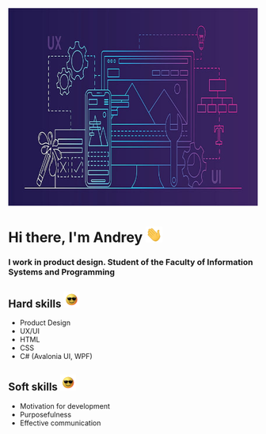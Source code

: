 <div align="center">
  <img src="https://github.com/AndreiExtr/andreiExtr/blob/main/Img/1.jpg" width="850" height="400"/>
</div>

<h1 align="left">Hi there, I'm Andrey</a> 
<img src="https://github.com/AndreiExtr/andreiExtr/blob/main/Gifs/Hi.gif" height="32"/></h1>
<h3 align="left">I work in product design. Student of the Faculty of Information Systems and Programming</h3>

<h2 align="left">Hard skills</a> 
<img src="https://github.com/AndreiExtr/andreiExtr/blob/main/Gifs/glasses.gif" height="32"/></h2>
<ul>
  <li>Product Design</li>
  <li>UX/UI</li>
  <li>HTML</li>
  <li>CSS</li>
  <li>C# (Avalonia UI, WPF)</li>
</ul>

<h2 align="left">Soft skills</a> 
<img src="https://github.com/AndreiExtr/andreiExtr/blob/main/Gifs/glasses.gif" height="32"/></h2>
<ul>
  <li>Motivation for development</li>
  <li>Purposefulness</li>
  <li>Effective communication</li>
</ul>








<!--
**AndreiExtr/andreiExtr** is a ✨ _special_ ✨ repository because its `README.md` (this file) appears on your GitHub profile.

Here are some ideas to get you started:

- 🔭 I’m currently working on ...
- 🌱 I’m currently learning ...
- 👯 I’m looking to collaborate on ...
- 🤔 I’m looking for help with ...
- 💬 Ask me about ...
- 📫 How to reach me: ...
- 😄 Pronouns: ...
- ⚡ Fun fact: ...
-->
